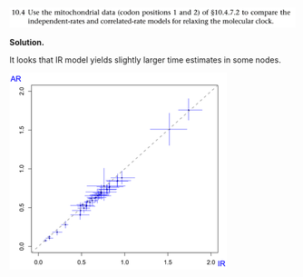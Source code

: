 <p>
  <img src=img/10.4-P.png>
</p>

**Solution.**

It looks that IR model yields slightly larger time estimates in some
nodes.

<p>
  <img src=img/10.4-1.png>
</p>
